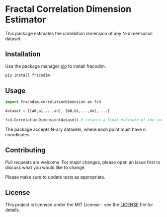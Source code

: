 # Fractal Correlation Dimension Estimator

This package estimates the correlation dimension of any N-dimensional dataset.

## Installation

Use the package manager [pip](https://pip.pypa.io/en/stable/) to install fracodim.

```bash
pip install fracodim
```

## Usage

```python
import fracodim.correlationDimension as fcd

dataset = [[a0,a1,...,an], [b0,b1,...,bn], ...]

fcd.CorrelationDimension(dataset) # returns a float estimate of the correlation dimension
```

The package accepts N-ary datasets, where each point must have n coordinates.

## Contributing

Pull requests are welcome. For major changes, please open an issue first to discuss what you would like to change.

Please make sure to update tests as appropriate.

## License

This project is licensed under the MIT License - see the [LICENSE](LICENSE) file for details.
